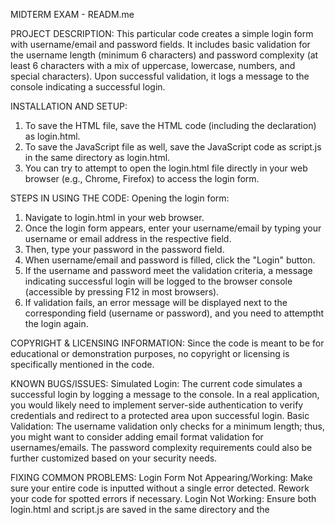 MIDTERM EXAM - READM.me

PROJECT DESCRIPTION:
This particular code creates a simple login form with username/email and password fields. 
It includes basic validation for the username length (minimum 6 characters) and password complexity (at least 6 characters with a mix of uppercase, lowercase, numbers, and special characters). 
Upon successful validation, it logs a message to the console indicating a successful login.

INSTALLATION AND SETUP:
1. To save the HTML file, save the HTML code (including the <DOCTYPE> declaration) as login.html.
2. To save the JavaScript file as well, save the JavaScript code as script.js in the same directory as login.html.
3. You can try to attempt to open the login.html file directly in your web browser (e.g., Chrome, Firefox) to access the login form.

STEPS IN USING THE CODE:
Opening the login form: 
1. Navigate to login.html in your web browser.
2. Once the login form appears, enter your username/email by typing your username or email address in the respective field.
3. Then, type your password in the password field.
4. When username/email and password is filled, click the "Login" button.
5. If the username and password meet the validation criteria, a message indicating successful login will be logged to the browser console (accessible by pressing F12 in most browsers).
6. If validation fails, an error message will be displayed next to the corresponding field (username or password), and you need to attemptht the login again.

COPYRIGHT & LICENSING INFORMATION:
Since the code is meant to be for educational or demonstration purposes, no copyright or licensing is specifically mentioned in the code.

KNOWN BUGS/ISSUES:
Simulated Login: The current code simulates a successful login by logging a message to the console. In a real application, you would likely need to implement server-side authentication to verify credentials and redirect to a protected area upon successful login. 
Basic Validation: The username validation only checks for a minimum length; thus, you might want to consider adding email format validation for usernames/emails. The password complexity requirements could also be further customized based on your security needs.

FIXING COMMON PROBLEMS:
Login Form Not Appearing/Working: Make sure your entire code is inputted without a single error detected. Rework your code for spotted errors if necessary.
Login Not Working: Ensure both login.html and script.js are saved in the same directory and the <script> tag in login.html references the correct path to script.js.
Validation Errors Seem Incorrect: Double-check the regular expression in the validatePassword function for any typos or incorrect patterns. You can test different password combinations in the browser to see if the validation works as expected.
